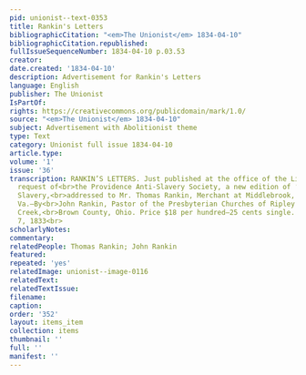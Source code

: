 ```yaml
---
pid: unionist--text-0353
title: Rankin's Letters
bibliographicCitation: "<em>The Unionist</em> 1834-04-10"
bibliographicCitation.republished: 
fullIssueSequenceNumber: 1834-04-10 p.03.53
creator: 
date.created: '1834-04-10'
description: Advertisement for Rankin's Letters
language: English
publisher: The Unionist
IsPartOf: 
rights: https://creativecommons.org/publicdomain/mark/1.0/
source: "<em>The Unionist</em> 1834-04-10"
subject: Advertisement with Abolitionist theme
type: Text
category: Unionist full issue 1834-04-10
article.type: 
volume: '1'
issue: '36'
transcription: RANKIN’S LETTERS. Just published at the office of the Liberator, by
  request of<br>the Providence Anti-Slavery Society, a new edition of ‘Letters on
  Slavery,<br>addressed to Mr. Thomas Rankin, Merchant at Middlebrook, Augusta Co.,
  Va.—By<br>John Rankin, Pastor of the Presbyterian Churches of Ripley and Strait
  Creek,<br>Brown County, Ohio. Price $18 per hundred—25 cents single. Boston, Sept.
  7, 1833<br>
scholarlyNotes: 
commentary: 
relatedPeople: Thomas Rankin; John Rankin
featured: 
repeated: 'yes'
relatedImage: unionist--image-0116
relatedText: 
relatedTextIssue: 
filename: 
caption: 
order: '352'
layout: items_item
collection: items
thumbnail: ''
full: ''
manifest: ''
---
```

